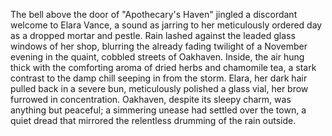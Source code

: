 The bell above the door of "Apothecary's Haven" jingled a discordant welcome to Elara Vance, a sound as jarring to her meticulously ordered day as a dropped mortar and pestle.  Rain lashed against the leaded glass windows of her shop, blurring the already fading twilight of a November evening in the quaint, cobbled streets of Oakhaven.  Inside, the air hung thick with the comforting aroma of dried herbs and chamomile tea, a stark contrast to the damp chill seeping in from the storm.  Elara, her dark hair pulled back in a severe bun, meticulously polished a glass vial, her brow furrowed in concentration.  Oakhaven, despite its sleepy charm, was anything but peaceful; a simmering unease had settled over the town, a quiet dread that mirrored the relentless drumming of the rain outside.
